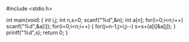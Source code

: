 #include <stdio.h>

int main(void) 
{
    int i,j;
    int n,s=0;
    scanf("%d",&n);
    int a[n];
    for(i=0;i<n;i++) scanf("%d",&a[i]);
    for(i=0;i<n;i++)
    {
        for(j=n-1;j>i;j--)
           s=s+(a[i]&a[j]);
    }
    printf("%d",s);
	return 0;
}

